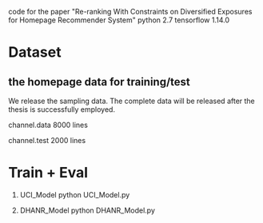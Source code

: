 
code for the paper "Re-ranking With Constraints on Diversified Exposures for Homepage Recommender System"
python 2.7
tensorflow 1.14.0

# Dataset
## the homepage data for training/test
We release the sampling data. The complete data will be released after the thesis is successfully employed.

channel.data         8000 lines

channel.test         2000 lines


# Train + Eval
1. UCI_Model
python UCI_Model.py

2. DHANR_Model
python DHANR_Model.py